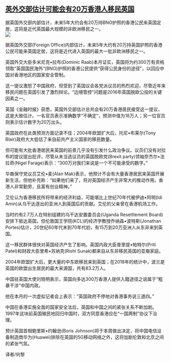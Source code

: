 <!--1594705918000-->
[英外交部估计可能会有20万香港人移民英国](https://cn.ft.com/story/001088528?full=y)
------

<div></div><div class="story-lead">据英国外交部内部估计，未来5年大约会有20万持BNO护照的香港公民来英国定居，这将是近代英国最大规模的非欧洲移民之一。</div><div class=" story-image image"><img src="https://thumbor.ftacademy.cn/unsafe/1340x754/https://thumbor.ftacademy.cn/unsafe/picture/3/000097323_piclink.jpg"></div><div class="story-body"><div id="story-body-container"><p>据英国外交部(Foreign Office)内部估计，未来5年大约有20万持英国护照的香港公民可能来英国定居，这将是近代进入英国的最大一批非欧洲移民之一。</p><p>英国外交大臣多米尼克•拉布(Dominic Raab)本月证实，英国将为约300万有资格领取“英国国民海外”(BNO)护照的香港公民提供“获得公民身份的途径”，以回应中国对香港地区的国家安全管制。</p><p>这一提议激怒了中国政府，但受到了英国议会各党派议员的热烈欢迎，尽管近年来移民问题在英国引发了激烈辩论。“边境管控”问题是2016年英国脱欧公投的关键因素之一。</p><p>英国《金融时报》获悉，英国外交部估计总共会有20万香港居民接受这一提议，这是大致估计。一名官员表示准确数字“不确定”，预测中值为18万人；另一位官员则表示估计数字为20万出头。</p><div  data-o-ads-name="mpu-middle1" class="o-ads in-article-advert" data-o-ads-formats-default="false"  data-o-ads-formats-small="FtcMobileMpu"  data-o-ads-formats-medium="FtcMpu" data-o-ads-formats-large="FtcMpu" data-o-ads-formats-extra="FtcMpu" data-o-ads-targeting="cnpos=middle1;" data-cy='[{"devices":["PC","iPhoneWeb","AndroidWeb","iPhoneApp","AndroidApp"],"pattern":"MPU","position":"Middle1","container":"mpuInStory"}]'></div><p>英国政府在此类预测方面记录不佳；2004年欧盟扩大后，托尼•布莱尔(Tony Blair)政府大大低估了来自前共产主义国家的移民数量。</p><p>但可能有大批香港居民来英国的前景几乎没有引发什么政治争议。议员们没有对拉布的提议提出批评，尽管从未当选议员的英国脱欧党(Brexit party)领袖奈杰尔•法拉奇(Nigel Farage)表示：“300万对我们来说是一个不可能承受的数字。”</p><p>华裔保守党议员艾伦•麦(Alan Mak)表示，他预计不会有大量香港居民来英国开展新生活，但他补充称：“如果他们来了，将对英国经济产生非常大的推动作用。香港人非常勤劳，且富有创业精神。”</p><p>艾伦认为香港移民所将带来的经济利益，可能堪比上世纪70年代被伊迪•阿明(Idi Amin)从乌干达逐出的亚洲人到英国后的贡献。艾伦的父亲曾在香港机场工作。</p><p>当时约有2.7万人在特别组建的乌干达安置委员会(Uganda Resettlement Board)安排下抵达英国，但伦敦国王学院(KCL)的经济学教授乔纳森•波特斯(Jonathan Portes)估计，20世纪60年代末到70年代初，有15万到20万亚洲人从东非来到英国。</p><p>这一移民群体很快对英国经济产生了影响。英国内政大臣普里提•帕特尔(Priti Patel)和财政大臣里希•苏纳克(Rishi Sunak)都来自从东非移民英国的亚裔家庭。</p><div data-o-ads-name="mpu-middle2" class="o-ads in-article-advert" data-o-ads-formats-default="false"  data-o-ads-formats-small="FtcMobileMpu"  data-o-ads-formats-medium="false" data-o-ads-formats-large="false" data-o-ads-formats-extra="false" data-o-ads-targeting="cnpos=middle2;" data-cy='[{"devices":["iPhoneWeb","AndroidWeb","iPhoneApp","AndroidApp"],"pattern":"MPU","position":"Middle2","container":"mpuInStory"}]'></div><p>2004年欧盟扩大后，更大量的中东欧移民来到英国；在2018年的统计中，波兰是英国的欧盟出生居民的最大来源国，共有83.2万人。</p><p>中国驻英国大使刘晓明表示，英国向多达300万香港人提供入籍途径之说属于“粗暴干涉”中国内政。</p><p>他在本月的一次虚拟记者会上表示：“英国政府不停地对香港事务说三道四。”</p><p>中国在香港实施全面的国家安全法后，英国和中国之间的紧张关系不断加剧。1997年这块前英国殖民地回归中国时，双方同意香港应在“一国两制”协议下治理。</p><p>预计英国首相鲍里斯•约翰逊(Boris Johnson)将于本周做出决定，将中国电信设备制造商华为(Huawei)排除在英国的5G移动网络之外，这将加剧伦敦和北京之间的紧张气氛。</p><div data-o-ads-name="mpu-middle3" class="o-ads in-article-advert" data-o-ads-formats-default="false"  data-o-ads-formats-small="FtcMobileMpu"  data-o-ads-formats-medium="false" data-o-ads-formats-large="false" data-o-ads-formats-extra="false" data-o-ads-targeting="cnpos=middle3;" data-cy='[{"devices":["iPhoneWeb","AndroidWeb","iPhoneApp","AndroidApp"],"pattern":"MPU","position":"Middle3","container":"mpuInStory"}]'></div><p>译者/何黎</p></div><div class="clearfloat"></div></div>
